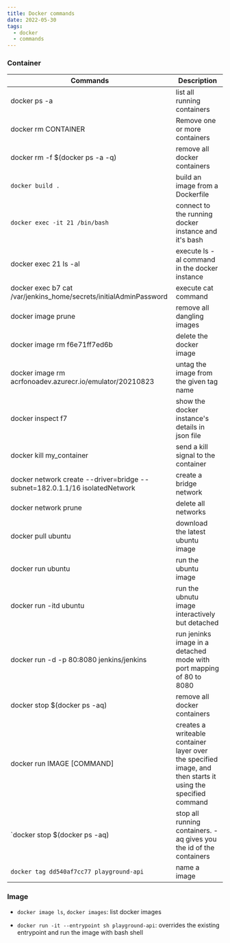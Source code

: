 ```yaml
---
title: Docker commands
date: 2022-05-30
tags:
  - docker
  - commands
---
```


### Container

Commands|Description
---|---
docker ps -a|list all running containers
docker rm CONTAINER|Remove one or more containers
docker rm -f $(docker ps -a -q)|remove all docker containers
`docker build .`|build an image from a Dockerfile
`docker exec -it 21 /bin/bash`|connect to the running docker instance and it's bash
docker exec 21 ls -al|execute ls -al command in the docker instance
docker exec b7 cat /var/jenkins_home/secrets/initialAdminPassword|execute cat command
docker image prune|remove all dangling images
docker image rm f6e71ff7ed6b|delete the docker image
docker image rm acrfonoadev.azurecr.io/emulator/20210823|untag the image from the given tag name
docker inspect f7|show the docker instance's details in json file
docker kill my_container|send a kill signal to the container
docker network create --driver=bridge --subnet=182.0.1.1/16 isolatedNetwork|create a bridge network
docker network prune|delete all networks
docker pull ubuntu|download the latest ubuntu image
docker run ubuntu|run the ubuntu image
docker run -itd ubuntu|run the ubnutu image interactively but detached
docker run -d -p 80:8080 jenkins/jenkins|run jeninks image in a detached mode with port mapping of 80 to 8080
docker stop $(docker ps -aq)|remove all docker containers
docker run IMAGE [COMMAND]|creates a writeable container layer over the specified image, and then starts it using the specified command
`docker stop $(docker ps -aq)|stop all running containers. -aq gives you the id of the containers
`docker tag dd540af7cc77 playground-api`|name a image

### Image

- `docker image ls`, `docker images`: list docker images

- `docker run -it --entrypoint sh playground-api`: overrides the existing entrypoint and run the image with bash shell

